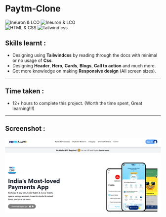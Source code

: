 # Paytm-Clone

![Ineuron & LCO](https://img.shields.io/badge/Ineuron-LCO-brightgreen) 
![Ineuron & LCO](https://img.shields.io/badge/Hitesh%20Coudhary-Full--stack--JS--bootcamp-brightgreen)
<br>
![HTML & CSS](https://img.shields.io/badge/HTML-CSS-brightgreen)
![Tailwind css](https://img.shields.io/badge/Tailwind-css-yellowgreen)

## Skills learnt :
- Designing using  **Tailwindcss** by reading through the docs with minimal or no usage of **Css**. 
- Designing **Header**, **Hero**, **Cards**, **Blogs**, **Call to action** and much more.
- Got more knowledge on making **Responsive design** (All screen sizes).
***
## Time taken :
- 12+ hours to complete this project. (Worth the time spent, Great learning!!!)

***
## Screenshot :
![Paytm Project Image](./Project-Screenshots/Paytm-Hero-page.PNG)